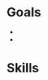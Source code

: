 <!-- 
author: Benjamin White
type: introduction
name: Flask as an API & Course Capstone
 -->


# Goals

*	
*	


# Skills

